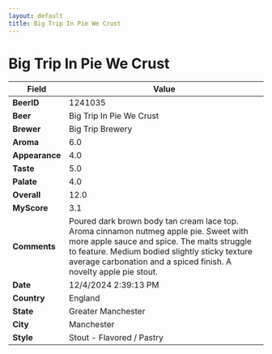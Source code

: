 ```yaml
---
layout: default
title: Big Trip In Pie We Crust
---
```


# Big Trip In Pie We Crust

| Field         | Value     |
|---------------|-----------|
| **BeerID** | 1241035 |
| **Beer** | Big Trip In Pie We Crust |
| **Brewer** | Big Trip Brewery |
| **Aroma** | 6.0 |
| **Appearance** | 4.0 |
| **Taste** | 5.0 |
| **Palate** | 4.0 |
| **Overall** | 12.0 |
| **MyScore** | 3.1 |
| **Comments** | Poured dark brown body tan cream lace top.  Aroma cinnamon nutmeg apple pie.  Sweet with more apple sauce and spice. The malts struggle to feature. Medium bodied slightly sticky texture average carbonation and a spiced finish. A novelty apple pie stout. |
| **Date** | 12/4/2024 2:39:13 PM |
| **Country** | England |
| **State** | Greater Manchester |
| **City** | Manchester |
| **Style** | Stout - Flavored / Pastry |
